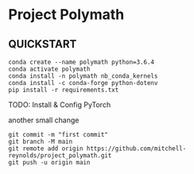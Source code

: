 # Project Polymath

## QUICKSTART
```
conda create --name polymath python=3.6.4
conda activate polymath
conda install -n polymath nb_conda_kernels
conda install -c conda-forge python-dotenv
pip install -r requirements.txt
```
TODO: Install & Config PyTorch 

another small change
```
git commit -m "first commit"
git branch -M main
git remote add origin https://github.com/mitchell-reynolds/project_polymath.git
git push -u origin main
```
